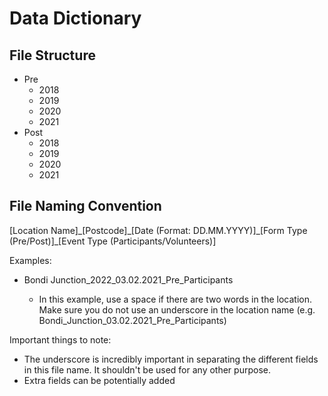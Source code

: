 # Data Dictionary

## File Structure

* Pre
    * 2018
    * 2019
    * 2020
    * 2021
* Post
    * 2018
    * 2019
    * 2020
    * 2021

## File Naming Convention

[Location Name]\_[Postcode]\_[Date (Format: DD.MM.YYYY)]\_[Form Type (Pre/Post)]\_[Event Type (Participants/Volunteers)]

Examples:

* Bondi Junction_2022_03.02.2021_Pre_Participants

    * In this example, use a space if there are two words in the location. Make sure you do not use an underscore in the location name (e.g. Bondi_Junction_03.02.2021_Pre_Participants)

Important things to note:

* The underscore is incredibly important in separating the different fields in this file name. It shouldn't be used for any other purpose.
* Extra fields can be potentially added

